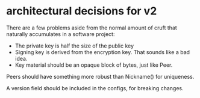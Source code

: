 # architectural decisions for v2

There are a few problems aside from the normal amount of cruft that naturally accumulates in a software project:

- The private key is half the size of the public key
- Signing key is derived from the encryption key. That sounds like a bad idea.
- Key material should be an opaque block of bytes, just like Peer.

Peers should have something more robust than Nickname() for uniqueness.

A version field should be included in the configs, for breaking changes.